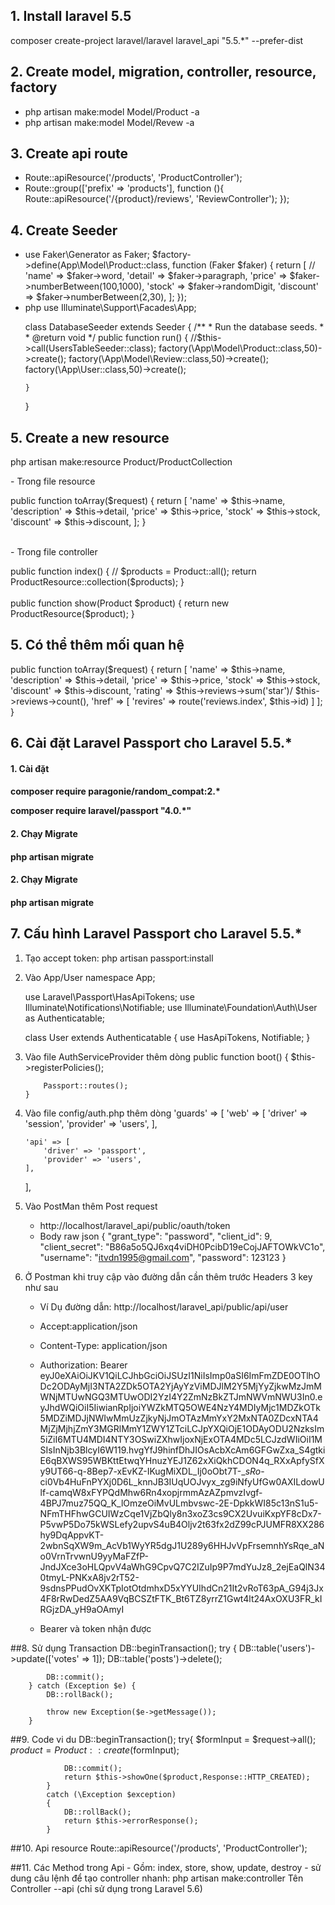 ## 1. Install laravel 5.5
composer create-project laravel/laravel laravel_api "5.5.*" --prefer-dist
## 2. Create model, migration, controller, resource, factory
<ul>
    <li>php artisan make:model Model/Product -a</li>
    <li>php artisan make:model Model/Revew -a</li>
</ul>

## 3. Create api route
<ul>
    <li>Route::apiResource('/products', 'ProductController');</li>
    <li>Route::group(['prefix' => 'products'], function (){
             Route::apiResource('/{product}/reviews', 'ReviewController');
        });</li>
</ul>

## 4. Create Seeder
<ul>
    <li>use Faker\Generator as Faker;
        $factory->define(App\Model\Product::class, function (Faker $faker) {
            return [
                //
                'name' => $faker->word,
                'detail' => $faker->paragraph,
                'price' => $faker->numberBetween(100,1000),
                'stock' => $faker->randomDigit,
                'discount' => $faker->numberBetween(2,30),
            ];
        });</li>
    <li>php
use Illuminate\Support\Facades\App;

class DatabaseSeeder extends Seeder
{
    /**
     * Run the database seeds.
     *
     * @return void
     */
    public function run()
    {
        //$this->call(UsersTableSeeder::class);
        factory(\App\Model\Product::class,50)->create();
        factory(\App\Model\Review::class,50)->create();
        factory(\App\User::class,50)->create();

    }
}</li>
</ul>

## 5. Create a new resource
php artisan make:resource Product/ProductCollection

<p>- Trong file resource</p>
public function toArray($request)
{
    return [
        'name' => $this->name,
        'description' => $this->detail,
        'price' => $this->price,
        'stock' => $this->stock,
        'discount' => $this->discount,
    ];
}
<br><br>

<p>- Trong file controller</p>
public function index()
{
    //
    $products = Product::all();
    return ProductResource::collection($products);
}
<br><br>
public function show(Product $product)
{
    return new ProductResource($product);
}

## 5. Có thể thêm mối quan hệ

 public function toArray($request)
    {
        return [
            'name' => $this->name,
            'description' => $this->detail,
            'price' => $this->price,
            'stock' => $this->stock,
            'discount' => $this->discount,
            'rating' => $this->reviews->sum('star')/ $this->reviews->count(),
            'href' => [
                'revires' => route('reviews.index', $this->id)
            ]
        ];
    }

## 6. Cài đặt Laravel Passport cho Laravel 5.5.*
<h4>1. Cài đặt<h4>
<p>composer require paragonie/random_compat:2.*</p>
<p>composer require laravel/passport "4.0.*"</p>
<h4>2. Chạy Migrate<h4>
<p>php artisan migrate</p>
<h4>2. Chạy Migrate<h4>
<p>php artisan migrate</p>

## 7. Cấu hình Laravel Passport cho Laravel 5.5.*
1. Tạo accept token:
    php artisan passport:install
2.  Vào App/User
    namespace App;
    
    use Laravel\Passport\HasApiTokens;
    use Illuminate\Notifications\Notifiable;
    use Illuminate\Foundation\Auth\User as Authenticatable;
    
    class User extends Authenticatable
    {
        use HasApiTokens, Notifiable;
    }
    
3.  Vào file AuthServiceProvider thêm dòng
    public function boot()
        {
            $this->registerPolicies();
    
            Passport::routes();
        }
4.  Vào file config/auth.php thêm dòng
    'guards' => [
        'web' => [
            'driver' => 'session',
            'provider' => 'users',
        ],
    
        'api' => [
            'driver' => 'passport',
            'provider' => 'users',
        ],
    ],
    
5.  Vào PostMan thêm Post request 
    -   http://localhost/laravel_api/public/oauth/token
    -   Body raw json
        {
        	"grant_type": "password",
        	"client_id": 9,
        	"client_secret": "B86a5o5QJ6xq4viDH0PcibD19eCojJAFTOWkVC1o",
        	"username": "itvdn1995@gmail.com",
        	"password": 123123
        }
        
6.  Ở Postman khi truy cập vào đường dẫn cần thêm trước Headers 3 key như sau
    +  Ví Dụ đường dẫn: http://localhost/laravel_api/public/api/user
    -   Accept:application/json
    -   Content-Type: application/json
    -   Authorization: Bearer eyJ0eXAiOiJKV1QiLCJhbGciOiJSUzI1NiIsImp0aSI6ImFmZDE0OTlhODc2ODAyMjI3NTA2ZDk5OTA2YjAyYzViMDJlM2Y5MjYyZjkwMzJmMWNjMTUwNGQ3MTUwODI2YzI4Y2ZmNzBkZTJmNWVmNWU3In0.eyJhdWQiOiI5IiwianRpIjoiYWZkMTQ5OWE4NzY4MDIyMjc1MDZkOTk5MDZiMDJjNWIwMmUzZjkyNjJmOTAzMmYxY2MxNTA0ZDcxNTA4MjZjMjhjZmY3MGRlMmY1ZWY1ZTciLCJpYXQiOjE1ODAyODU2NzksIm5iZiI6MTU4MDI4NTY3OSwiZXhwIjoxNjExOTA4MDc5LCJzdWIiOiI1MSIsInNjb3BlcyI6W119.hvgYfJ9hinfDhJIOsAcbXcAm6GFGwZxa_S4gtkiE6qBXWS95WBKttEtwqYHnuzYEJ1Z62xXiQkhCDON4q_RXxApfySfXy9UT66-q-8Bep7-xEvKZ-IKugMiXDL_Ij0oObt7T-__sRo_-ci0Vb4HuFnPYXj0D6L_knnJB3IUqUOJvyx_zg9iNfyUfGw0AXILdowUlf-camqW8xFYPQdMhw6Rn4xopjrmmAzAZpmvzIvgf-4BPJ7muz75QQ_K_lOmzeOiMvULmbvswc-2E-DpkkWI85c13nS1u5-NFmTHFhwGCUIWzCqe1VjZbQly8n3xoZ3cs9CX2UvuiKxpYF8cDx7-P5vwP5Do75kWSLefy2upvS4uB4Oljv2t63fx2dZ99cPJUMFR8XX286hy9DqAppvKT-2wbnSqXW9m_AcVb1WyYR5dgJ1U289y6HHJvVpFrsemnhYsRqe_aNo0VrnTrvwnU9yyMaFZfP-JndJXce3oHLQpvV4aWhG9CpvQ7C2IZuIp9P7mdYuJz8_2ejEaQlN340tmyL-PNKxA8jv2rT52-9sdnsPPudOvXKTpIotOtdmhxD5xYYUIhdCn21It2vRoT63pA_G94j3Jx4F8rRwDedZ5AA9VqBCSZtFTK_Bt6TZ8yrrZ1Gwt4lt24AxOXU3FR_kIRGjzDA_yH9aOAmyI
    
    - Bearer và token nhận được
    
##8.  Sử dụng Transaction
    DB::beginTransaction();
        try {
            DB::table('users')->update(['votes' => 1]);
            DB::table('posts')->delete();
            
            DB::commit();
        } catch (Exception $e) {
            DB::rollBack();
            
            throw new Exception($e->getMessage());
        }
        
##9. Code vi du
    DB::beginTransaction();
            try{
                $formInput = $request->all();
                $product = Product::create($formInput);
    
                DB::commit();
                return $this->showOne($product,Response::HTTP_CREATED);
            }
            catch (\Exception $exception)
            {
                DB::rollBack();
                return $this->errorResponse();
            }
            
##10. Api resource
Route::apiResource('/products', 'ProductController');

##11. Các Method trong Api
    - Gồm: index, store, show, update, destroy
    - sử dung câu lệnh để tạo controller nhanh:
    php artisan make:controller Tên Controller --api (chỉ sử dụng trong Laravel 5.6)